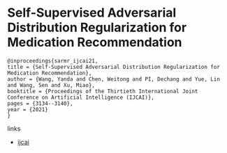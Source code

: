 # Self-Supervised Adversarial Distribution Regularization for Medication Recommendation

```
@inproceedings{sarmr_ijcai21,
title = {Self-Supervised Adversarial Distribution Regularization for Medication Recommendation},
author = {Wang, Yanda and Chen, Weitong and PI, Dechang and Yue, Lin and Wang, Sen and Xu, Miao},
booktitle = {Proceedings of the Thirtieth International Joint Conference on Artificial Intelligence (IJCAI)},
pages = {3134--3140},
year = {2021}
}
```

links
- [ijcai](https://www.ijcai.org/Proceedings/2021/431)
